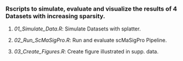 ### Rscripts to simulate, evaluate and visualize the results of 4 Datasets with increasing sparsity.

1. _01_Simulate_Data.R_: Simulate Datasets with splatter.

2. _02_Run_ScMaSigPro.R_: Run and evaluate scMaSigPro Pipeline.

3. _03_Create_Figures.R_: Create figure illustrated in supp. data.
